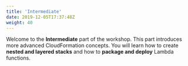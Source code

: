 ```yaml
---
title: 'Intermediate'
date: 2019-12-05T17:37:48Z
weight: 40
---
```


Welcome to the **Intermediate** part of the workshop. This part introduces more advanced CloudFormation concepts. You will 
learn how to create **nested and layered stacks** and how to **package and deploy** Lambda functions. 
